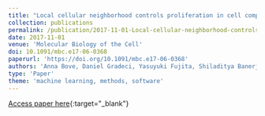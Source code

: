 ```yaml
---
title: "Local cellular neighborhood controls proliferation in cell competition"
collection: publications
permalink: /publication/2017-11-01-Local-cellular-neighborhood-controls-proliferation-in-cell-competition
date: 2017-11-01
venue: 'Molecular Biology of the Cell'
doi: 10.1091/mbc.e17-06-0368
paperurl: 'https://doi.org/10.1091/mbc.e17-06-0368'
authors: 'Anna Bove, Daniel Gradeci, Yasuyuki Fujita, Shiladitya Banerjee, Guillaume Charras, Alan Lowe'
type: 'Paper'
theme: 'machine learning, methods, software'
---
```

[Access paper here](https://doi.org/10.1091/mbc.e17-06-0368){:target="_blank"}
